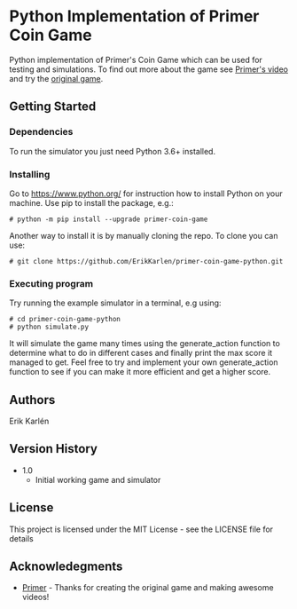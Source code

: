 # Python Implementation of Primer Coin Game

Python implementation of Primer's Coin Game which can be used for testing and simulations.
To find out more about the game see [Primer's video](https://www.youtube.com/watch?v=QC91Bf8hQVo/) and try the [original game](https://primerlearning.org/).

## Getting Started

### Dependencies

To run the simulator you just need Python 3.6+ installed. 

### Installing

Go to https://www.python.org/ for instruction how to install Python on your machine.
Use pip to install the package, e.g.:
```
# python -m pip install --upgrade primer-coin-game
```

Another way to install it is by manually cloning the repo. To clone you can use:
```
# git clone https://github.com/ErikKarlen/primer-coin-game-python.git
```

### Executing program

Try running the example simulator in a terminal, e.g using:
```
# cd primer-coin-game-python
# python simulate.py
```
It will simulate the game many times using the generate_action function to determine what to do in different cases and finally print the max score it managed to get.
Feel free to try and implement your own generate_action function to see if you can make it more efficient and get a higher score.

## Authors

Erik Karlén

## Version History

* 1.0
  *  Initial working game and simulator

## License

This project is licensed under the MIT License - see the LICENSE file for details

## Acknowledegments

* [Primer](https://www.youtube.com/watch?v=QC91Bf8hQVo) - Thanks for creating the original game and making awesome videos!
